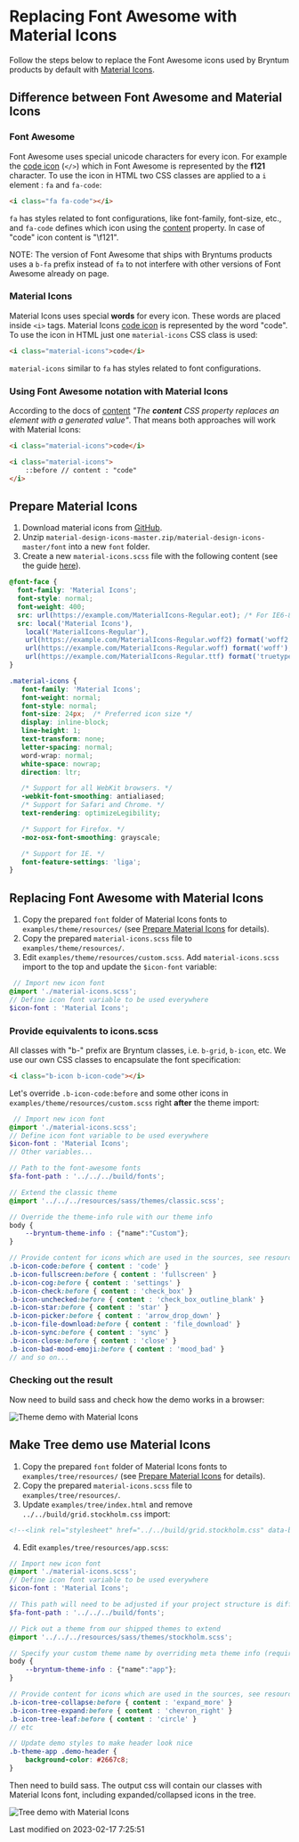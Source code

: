# Replacing Font Awesome with Material Icons
Follow the steps below to replace the Font Awesome icons used by Bryntum products by default with
[Material Icons](https://fonts.google.com/icons?selected=Material+Icons).

## Difference between Font Awesome and Material Icons

### Font Awesome
Font Awesome uses special unicode characters for every icon. For example the [code icon](https://fontawesome.com/icons/code?style=solid) (```</>```)
which in Font Awesome  is represented by the **f121** character. To use the icon in HTML two CSS classes are applied to a `i` element : `fa` and `fa-code`:

```html
<i class="fa fa-code"></i>
```

`fa` has styles related to font configurations, like font-family, font-size, etc., and `fa-code` defines which icon using the
[content](https://developer.mozilla.org/en-US/docs/Web/CSS/content) property. In case of "code" icon content is "\f121".

NOTE: The version of Font Awesome that ships with Bryntums products uses a `b-fa` prefix instead of `fa` to not interfere with other versions of Font Awesome already on page.

### Material Icons
Material Icons uses special **words** for every icon. These words are placed inside `<i>` tags. Material Icons
[code icon](https://material.io/resources/icons/?search=code&icon=code&style=baseline) is represented by the word "code".
To use the icon in HTML just one `material-icons` CSS class is used:

```html
<i class="material-icons">code</i>
```

`material-icons` similar to `fa` has styles related to font configurations.

### Using Font Awesome notation with Material Icons

According to the docs of [content](https://developer.mozilla.org/en-US/docs/Web/CSS/content)
*"The **content** CSS property replaces an element with a generated value"*. That means both approaches will work with Material Icons:

```html
<i class="material-icons">code</i>

<i class="material-icons">
    ::before // content : "code"
</i>
```

## Prepare Material Icons

1. Download material icons from [GitHub](https://github.com/google/material-design-icons).
2. Unzip `material-design-icons-master.zip/material-design-icons-master/font` into a new `font` folder.
3. Create a new `material-icons.scss` file with the following content (see the guide [here](https://google.github.io/material-design-icons/#icon-images-for-the-web)).

```scss
@font-face {
  font-family: 'Material Icons';
  font-style: normal;
  font-weight: 400;
  src: url(https://example.com/MaterialIcons-Regular.eot); /* For IE6-8 */
  src: local('Material Icons'),
    local('MaterialIcons-Regular'),
    url(https://example.com/MaterialIcons-Regular.woff2) format('woff2'),
    url(https://example.com/MaterialIcons-Regular.woff) format('woff'),
    url(https://example.com/MaterialIcons-Regular.ttf) format('truetype');
}

.material-icons {
   font-family: 'Material Icons';
   font-weight: normal;
   font-style: normal;
   font-size: 24px;  /* Preferred icon size */
   display: inline-block;
   line-height: 1;
   text-transform: none;
   letter-spacing: normal;
   word-wrap: normal;
   white-space: nowrap;
   direction: ltr;

   /* Support for all WebKit browsers. */
   -webkit-font-smoothing: antialiased;
   /* Support for Safari and Chrome. */
   text-rendering: optimizeLegibility;

   /* Support for Firefox. */
   -moz-osx-font-smoothing: grayscale;

   /* Support for IE. */
   font-feature-settings: 'liga';
}
```

## Replacing Font Awesome with Material Icons

1. Copy the prepared `font` folder of Material Icons fonts to `examples/theme/resources/` (see [Prepare Material Icons](#Grid/guides/customization/iconfont.md#prepare-material-icons) for details).
2. Copy the prepared `material-icons.scss` file to `examples/theme/resources/`.
3. Edit `examples/theme/resources/custom.scss`. Add `material-icons.scss` import to the top and update the `$icon-font` variable:

```scss
 // Import new icon font
@import './material-icons.scss';
// Define icon font variable to be used everywhere
$icon-font : 'Material Icons';
```

### Provide equivalents to icons.scss

All classes with "b-" prefix are Bryntum classes, i.e. `b-grid`, `b-icon`, etc. We use our own CSS classes to encapsulate the font specification:

```html
<i class="b-icon b-icon-code"></i>
```

Let's override `.b-icon-code:before` and some other icons in `examples/theme/resources/custom.scss` right **after** the theme import:

```scss
 // Import new icon font
@import './material-icons.scss';
// Define icon font variable to be used everywhere
$icon-font : 'Material Icons';
// Other variables...

// Path to the font-awesome fonts
$fa-font-path : '../../../build/fonts';

// Extend the classic theme
@import '../../../resources/sass/themes/classic.scss';

// Override the theme-info rule with our theme info
body {
    --bryntum-theme-info : {"name":"Custom"};
}

// Provide content for icons which are used in the sources, see resources/core-sass/icons.scss
.b-icon-code:before { content : 'code' }
.b-icon-fullscreen:before { content : 'fullscreen' }
.b-icon-cog:before { content : 'settings' }
.b-icon-check:before { content : 'check_box' }
.b-icon-unchecked:before { content : 'check_box_outline_blank' }
.b-icon-star:before { content : 'star' }
.b-icon-picker:before { content : 'arrow_drop_down' }
.b-icon-file-download:before { content : 'file_download' }
.b-icon-sync:before { content : 'sync' }
.b-icon-close:before { content : 'close' }
.b-icon-bad-mood-emoji:before { content : 'mood_bad' }
// and so on...
```

### Checking out the result

Now need to build sass and check how the demo works in a browser:

<img src="Grid/theme-demo-with-material-icons.png" style="max-width : 512px" alt="Theme demo with Material Icons">

## Make Tree demo use Material Icons

1. Copy the prepared `font` folder of Material Icons fonts to `examples/tree/resources/` (see [Prepare Material Icons](#Grid/guides/customization/iconfont.md#prepare-material-icons) for details).
2. Copy the prepared `material-icons.scss` file to `examples/tree/resources/`.
3. Update `examples/tree/index.html` and remove `../../build/grid.stockholm.css` import:

```html
<!--<link rel="stylesheet" href="../../build/grid.stockholm.css" data-bryntum-theme>-->
```

4. Edit `examples/tree/resources/app.scss`:

```scss
// Import new icon font
@import './material-icons.scss';
// Define icon font variable to be used everywhere
$icon-font : 'Material Icons';

// This path will need to be adjusted if your project structure is different
$fa-font-path : '../../../build/fonts';

// Pick out a theme from our shipped themes to extend
@import '../../../resources/sass/themes/stockholm.scss';

// Specify your custom theme name by overriding meta theme info (required)
body {
    --bryntum-theme-info : {"name":"app"};
}

// Provide content for icons which are used in the sources, see resources/core-sass/icons.scss
.b-icon-tree-collapse:before { content : 'expand_more' }
.b-icon-tree-expand:before { content : 'chevron_right' }
.b-icon-tree-leaf:before { content : 'circle' }
// etc

// Update demo styles to make header look nice
.b-theme-app .demo-header {
    background-color: #2667c8;
}
```

Then need to build sass. The output css will contain our classes with Material Icons font, including expanded/collapsed icons in the tree.

<img src="Grid/tree-demo-with-material-icons.png" style="max-width : 512px" alt="Tree demo with Material Icons">


<p class="last-modified">Last modified on 2023-02-17 7:25:51</p>